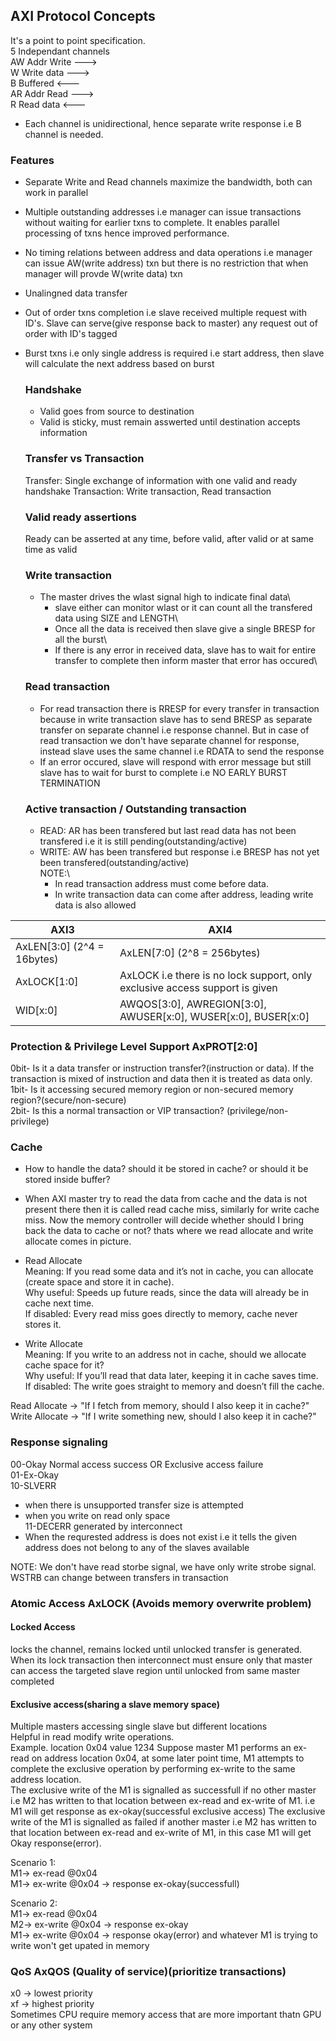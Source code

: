 ## AXI Protocol Concepts  
It's a point to point specification.  
5 Independant channels  
AW  Addr Write  --->     
W  Write data  --->   
B  Buffered  <---   
AR  Addr Read  --->   
R   Read data  <---  

- Each channel is unidirectional, hence separate write response i.e B channel is needed.  

### Features  
- Separate Write and Read channels maximize the bandwidth, both can work in parallel
- Multiple outstanding addresses i.e manager can issue transactions without waiting for earlier txns to complete. It enables parallel processing of txns hence improved performance.
- No timing relations between address and data operations i.e manager can issue AW(write address) txn but there is no restriction that when manager will provde W(write data) txn
- Unalingned data transfer
- Out of order txns completion i.e slave received multiple request with ID's. Slave can serve(give response back to master) any request out of order with ID's tagged
- Burst txns i.e only single address is required i.e start address, then slave will calculate the next address based on burst
  ### Handshake
  - Valid goes from source to destination
  - Valid is sticky, must remain asswerted until destination accepts information
  ### Transfer vs Transaction  
  Transfer: Single exchange of information with one valid and ready handshake
  Transaction: Write transaction, Read transaction
  ### Valid ready assertions
  Ready can be asserted at any time, before valid, after valid or at same time as valid

  ### Write transaction   
  - The master drives the wlast signal high to indicate final data\
      - slave either can monitor wlast or it can count all the transfered data using SIZE and LENGTH\
      - Once all the data is received then slave give a single BRESP for all the burst\
      - If there is any error in received data, slave has to wait for entire transfer to complete then inform master that error has occured\
  ### Read transaction  
  - For read transaction there is RRESP for every transfer in transaction because in write transaction slave has to send BRESP as separate transfer on separate channel i.e response channel. But in case of read transaction we don't have separate channel for response, instead slave uses the same channel i.e RDATA to send the response  
  - If an error occured, slave will respond with error message but still slave has to wait for burst to complete i.e NO EARLY BURST TERMINATION  
  ### Active transaction / Outstanding transaction  
  - READ: AR has been transfered but last read data has not been transfered i.e it is still pending(outstanding/active)  
  - WRITE: AW has been transfered but response i.e BRESP has not yet been transfered(outstanding/active)  
    NOTE:\
    - In read transaction address must come before data.  
    - In write transaction data can come after address, leading write data is also allowed

| **AXI3**        | **AXI4**                                                                 |
|------------------|--------------------------------------------------------------------------|
| AxLEN\[3:0\] (2^4 = 16bytes)    | AxLEN\[7:0\] (2^8 = 256bytes)                                                 |
| AxLOCK\[1:0\]    | AxLOCK i.e there is no lock support, only exclusive access support is given                                                                  |
| WID\[x:0\]       | AWQOS\[3:0\], AWREGION\[3:0\], AWUSER\[x:0\], WUSER\[x:0\], BUSER\[x:0\] |

### Protection & Privilege Level Support AxPROT\[2:0\]
0bit- Is it a data transfer or instruction transfer?(instruction or data). If the transaction is mixed of instruction and data then it is treated as data only.
1bit- Is it accessing secured memory region or non-secured memory region?(secure/non-secure)  
2bit- Is this a normal transaction or VIP transaction? (privilege/non-privilege)  

### Cache  
- How to handle the data? should it be stored in cache? or should it be stored inside buffer?
- When AXI master try to read the data from cache and the data is not present there then it is called read cache miss, similarly for write cache miss. Now the memory controller will decide whether should I bring back the data to cache or not? thats where we read allocate and write allocate comes in picture.
- Read Allocate  
Meaning: If you read some data and it’s not in cache, you can allocate (create space and store it in cache).  
Why useful: Speeds up future reads, since the data will already be in cache next time.  
If disabled: Every read miss goes directly to memory, cache never stores it.

- Write Allocate  
Meaning: If you write to an address not in cache, should we allocate cache space for it?  
Why useful: If you’ll read that data later, keeping it in cache saves time.  
If disabled: The write goes straight to memory and doesn’t fill the cache.

Read Allocate → "If I fetch from memory, should I also keep it in cache?"  
Write Allocate → "If I write something new, should I also keep it in cache?"  

### Response signaling   
00-Okay Normal access success OR Exclusive access failure  
01-Ex-Okay  
10-SLVERR  
  - when there is unsupported transfer size is attempted  
  - when you write on read only space  
11-DECERR generated by interconnect  
  - When the requrested address is does not exist i.e it tells the given address does not belong to any of the slaves available  

NOTE: We don't have read storbe signal, we have only write strobe signal.  
      WSTRB can change between transfers in transaction  

### Atomic Access AxLOCK (Avoids memory overwrite problem) 
#### Locked Access 
locks the channel, remains locked until unlocked transfer is generated.  
When its lock transaction then interconnect must ensure only that master can access the targeted slave region until unlocked from same master completed  
#### Exclusive access(sharing a slave memory space)    
Multiple masters accessing single slave but different locations  
Helpful in read modify write operations.  
Example.  location 0x04 value 1234
  Suppose master M1 performs an ex-read on address location 0x04, at some later point time, M1 attempts to complete the exclusive operation by performing ex-write to the same address location.  
  The exclusive write of the M1 is signalled as successfull if no other master i.e M2 has written to that location between ex-read and ex-write of M1. i.e M1 will get response as ex-okay(successful exclusive access)
  The exclusive write of the M1 is signalled as failed if another master i.e M2 has written to that location between ex-read and ex-write of M1, in this case M1 will get Okay response(error).  

Scenario 1:  
  M1-> ex-read @0x04  
  M1-> ex-write @0x04 -> response ex-okay(successfull)  
  
Scenario 2:  
  M1-> ex-read @0x04  
  M2-> ex-write @0x04 -> response ex-okay  
  M1-> ex-write @0x04 -> response okay(error) and whatever M1 is trying to write won't get upated in memory  

### QoS AxQOS (Quality of service)(prioritize transactions)  
  x0 -> lowest priority  
  xf -> highest priority  
Sometimes CPU require memory access that are more important thatn GPU or any other system  

